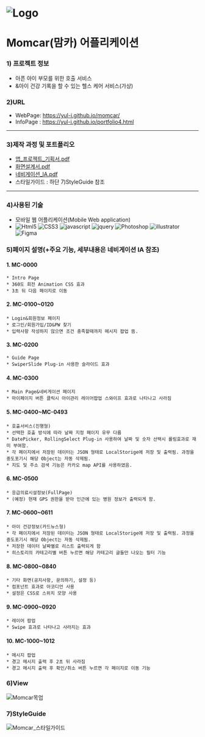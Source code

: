# ![Logo](https://img1.daumcdn.net/thumb/R1280x0/?scode=mtistory2&fname=https%3A%2F%2Fblog.kakaocdn.net%2Fdn%2FcI8p4U%2FbtqF5AHOUK1%2F8kBGabwrPrNnWruogRVPJ1%2Fimg.png) 
# Momcar(맘카) 어플리케이션

### 1) 프로젝트 정보
* 아픈 아이 부모를 위한 호출 서비스
* &아이 건강 기록을 할 수 있는 헬스 케어 서비스(가상)

### 2)URL
* WebPage: https://yul-i.github.io/momcar/
* InfoPage : https://yul-i.github.io/portfolio4.html
---
### 3)제작 과정 및 포트폴리오
* [앱_프로젝트_기획서.pdf](https://drive.google.com/file/d/1DUAR_wdPewBaR2HMg-ngR0_FzZfgq5xg/view?usp=sharing "맘카프로젝트기획서")
* [화면설계서.pdf](https://drive.google.com/file/d/1nH70tYnk5Kowg_FvHMNoxPVsHc3rC_pC/view "맘카화면설계서")
* [네비게이션_IA.pdf](https://drive.google.com/file/d/1ENaKGwUWfsJom7v5mfKCwocG2iK6-0lb/view "네비게이션IA")
* 스타일가이드 : 하단 7)StyleGuide 참조
---
### 4)사용된 기술
* 모바일 웹 어플리케이션(Mobile Web application)
* ![Html5](https://img.shields.io/badge/HTML5-red) ![CSS3](https://img.shields.io/badge/CSS3-blue) ![javascript](https://img.shields.io/badge/JavaScript-yellow) ![jquery](https://img.shields.io/badge/jQuery-orange) ![Photoshop](https://img.shields.io/badge/Photoshop-blue) ![illustrator](https://img.shields.io/badge/illustrator-orange) ![Figma](https://img.shields.io/badge/Figma-blueviolet)

### 5)페이지 설명(+주요 기능, 세부내용은 네비게이션 IA 참조)
#### 1. MC-0000 
    * Intro Page  
    * 360도 회전 Animation CSS 효과
    * 3초 뒤 다음 페이지로 이동
#### 2. MC-0100~0120
    * Login&회원정보 페이지
    * 로그인/회원가입/ID&PW 찾기
    * 입력사항 작성하지 않으면 조건 충족할때까지 메시지 팝업 뜸.
#### 3. MC-0200
    * Guide Page
    * SwiperSlide Plug-in 사용한 슬라이드 효과
#### 4. MC-0300
    * Main Page&네비게이션 페이지
    * 마이페이지 버튼 클릭시 아이관리 레이어팝업 스와이프 효과로 나타나고 사라짐
#### 5. MC-0400~MC-0493
    * 호출서비스(진행형)
    * 선택한 호출 방식에 따라 날짜 지정 페이지 유무 다름
    * DatePicker, RollingSelect Plug-in 사용하여 날짜 및 숫자 선택시 롤링효과로 재미 부여함.
    * 각 페이지에서 저장된 데이터는 JSON 형태로 LocalStorige에 저장 및 출력됨. 과정을 중도포기시 해당 Object는 자동 삭제됨.
    * 지도 및 주소 검색 기능은 카카오 map API를 사용하였음.
#### 6. MC-0500
    * 응급의료시설정보(FullPage)
    * (예정) 현재 GPS 권한을 받아 인근에 있는 병원 정보가 출력되게 함.
#### 7. MC-0600~0611
    * 아이 건강정보(카드뉴스형)
    * 각 페이지에서 저장된 데이터는 JSON 형태로 LocalStorige에 저장 및 출력됨. 과정을 중도포기시 해당 Object는 자동 삭제됨.
    * 저장한 데이터 날짜별로 리스트 출력되게 함
    * 히스토리의 카테고리별 버튼 누르면 해당 카테고리 글들만 나오는 필터 기능
#### 8. MC-0800~0840
    * 기타 화면(공지사항, 문의하기, 설정 등)
    * 컴포넌트 효과로 아코디언 사용
    * 설정은 CSS로 스위치 모양 사용
#### 9. MC-0900~0920
    * 레이어 팝업
    * Swipe 효과로 나타나고 사라지는 효과
#### 10. MC-1000~1012 
    * 메시지 팝업
    * 경고 메시지 출력 후 2초 뒤 사라짐
    * 경고 메시지 출력 후 확인/취소 버튼 누르면 각 페이지로 이동 기능

### 6)View
![Momcar목업](https://yul-i.github.io/images/momcar-mockup.PNG)

### 7)StyleGuide
![Momcar_스타일가이드](https://img1.daumcdn.net/thumb/R1280x0/?scode=mtistory2&fname=https%3A%2F%2Fblog.kakaocdn.net%2Fdn%2FVlOQQ%2FbtqF6DYDPhI%2F8k5CjrkYy3xskylfK5jlo1%2Fimg.jpg)
